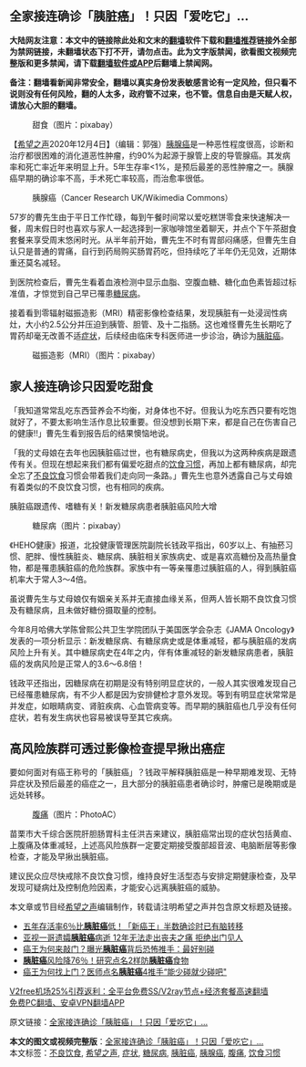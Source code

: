  <h2>全家接连确诊「胰脏癌」！只因「爱吃它」...</h2> <p class="notice"><b>大陆网友注意：本文中的链接除此处和文末的<a href="https://github.com/bannedbook/fanqiang" >翻墙</a>软件下载和<a href="https://github.com/killgcd/justmysocks/blob/master/README.md">翻墙推荐</a>链接外全部为禁网链接，未翻墙状态下打不开，请勿点击。此为文字版禁闻，欲看图文视频完整版和更多禁闻，请下载<a href="https://github.com/bannedbook/fanqiang">翻墙软件或APP</a>后翻墙上禁闻网。</p><p>备注：翻墙看新闻非常安全，翻墙以真实身份发表敏感言论有一定风险，但只看不说则没有任何风险，翻的人太多，政府管不过来，也不管。信息自由是天赋人权，请放心大胆的翻墙。</b></p>  <div class="entry"> <figure><figcaption>甜食（图片：pixabay）</figcaption></figure> <p>【<span class='wp_keywordlink_affiliate'><a href="https://www.soundofhope.org" title="希望之声" target="_blank">希望之声</a></span>2020年12月4日】（编辑：郭强）<a href="https://www.bannedbook.org/bnews/tag/%e8%83%b0%e8%85%ba%e7%99%8c/" class="st_tag internal_tag" rel="tag" title="标签 胰腺癌 下的日志">胰腺癌</a>是一种恶性程度很高，诊断和治疗都很困难的消化道恶性肿瘤，约90%为起源于腺管上皮的导管腺癌。其发病率和死亡率近年来明显上升。5年生存率&lt;1%，是预后最差的恶性肿瘤之一。胰腺癌早期的确诊率不高，手术死亡率较高，而治愈率很低。</p> <figure><figcaption>胰腺癌（Cancer Research UK/Wikimedia Commons）</figcaption></figure> <p>57岁的曹先生由于平日工作忙碌，每到午餐时间常以爱吃糕饼零食来快速解决一餐，周末假日时也喜欢与家人一起选择到一家咖啡馆坐着聊天，并点个下午茶甜食套餐来享受周末悠闲时光。从半年前开始，曹先生不时有胃部闷痛感，但曹先生自认只是普通的胃痛，自行到药局购买肠胃药吃，但持续吃了半年仍无见效，近期体重还莫名减轻。</p> <p>到医院检查后，曹先生看着血液检测中显示血脂、空腹血糖、糖化血色素皆超过标准值，才惊觉到自己早已罹患<a href="https://www.bannedbook.org/bnews/tag/%e7%b3%96%e5%b0%bf%e7%97%85/" class="st_tag internal_tag" rel="tag" title="标签 糖尿病 下的日志">糖尿病</a>。</p> <p>接着看到零辐射磁振造影（MRI）精密影像检查结果，发现胰脏有一处浸润性病灶，大小约2.5公分并压迫到胰管、胆管、及十二指肠。这也难怪曹先生长期吃了胃药却毫无改善不适<a href="https://www.bannedbook.org/bnews/tag/%E7%97%87%E7%8A%B6/" class="st_tag internal_tag" rel="tag" title="标签 症状 下的日志">症状</a>，后续经由临床专科医师进一步诊治，确诊为<a href="https://www.bannedbook.org/bnews/tag/%E8%83%B0%E8%84%8F%E7%99%8C/" class="st_tag internal_tag" rel="tag" title="标签 胰脏癌 下的日志">胰脏癌</a>。</p>  <figure><figcaption>磁振造影（MRI）（图片：pixabay）</figcaption></figure> <h2>家人接连确诊只因爱吃甜食</h2> <p>「我知道常常乱吃东西营养会不均衡，对身体也不好。但我认为吃东西只要有吃饱就好了，不要太影响生活作息比较重要。但没想到长期下来，都是自己在伤害自己的健康!!」曹先生看到报告后的结果懊恼地说。</p> <p>「我的丈母娘在去年也因胰脏癌过世，也有糖尿病史，但我以为这两种疾病是跟遗传有关。但现在想起来我们都有偏爱吃甜点的<a href="https://www.bannedbook.org/bnews/tag/%E9%A5%AE%E9%A3%9F%E4%B9%A0%E6%83%AF/" class="st_tag internal_tag" rel="tag" title="标签 饮食习惯 下的日志">饮食习惯</a>，再加上都有糖尿病，却完全忘了<a href="https://www.bannedbook.org/bnews/tag/%E4%B8%8D%E8%89%AF%E9%A5%AE%E9%A3%9F/" class="st_tag internal_tag" rel="tag" title="标签 不良饮食 下的日志">不良饮食</a>习惯会带着我们走向同一条路。」曹先生也意外透露自己与丈母娘有着类似的不良饮食习惯，也有相同的疾病。</p> <p>胰脏癌跟遗传、嗜糖有关！新发糖尿病患者胰脏癌风险大增</p> <figure><figcaption>糖尿病（图片：pixabay）</figcaption></figure> <p>《HEHO健康》报道，北投健康管理医院副院长钱政平指出，60岁以上、有抽菸习惯、肥胖、慢性胰脏炎、糖尿病、胰脏相关家族病史、或是喜欢高糖份及高热量食物，都是罹患胰脏癌的危险族群。家族中有一等亲罹患过胰脏癌的人，得到胰脏癌机率大于常人3～4倍。</p>  <p>虽说曹先生与丈母娘仅有姻亲关系并无直接血缘关系，但两人皆长期不良饮食习惯及有糖尿病，且未做好糖份摄取量的控制。</p> <p>今年8月哈佛大学陈曾熙公共卫生学院团队于美国医学会杂志《JAMA Oncology》发表的一项分析显示：新发糖尿病、有糖尿病史或是体重减轻，都与胰脏癌的发病风险上升有关。其中糖尿病史在4年之内，伴有体重减轻的新发糖尿病患者，胰脏癌的发病风险是正常人的3.6～6.8倍！</p> <p>钱政平还指出，因糖尿病在初期是没有特别明显症状的，一般人其实很难发现自己已经罹患糖尿病，有不少人都是因为安排健检才意外发现。等到有明显症状常常是并发症，如眼睛病变、肾脏疾病、心血管病变等。而早期的胰脏癌也几乎没有任何症状，若有发生病状也容易被误导至其它疾病。</p> <h2>高风险族群可透过影像检查提早揪出癌症</h2> <p>要如何面对有癌王称号的「胰脏癌」？钱政平解释胰脏癌是一种早期难发现、无特异症状及预后最差的癌症之一，且大部分的胰脏癌患者确诊时，肿瘤已是晚期或是远处转移。</p>  <figure><figcaption><a href="https://www.bannedbook.org/bnews/tag/%e8%85%b9%e7%97%9b/" class="st_tag internal_tag" rel="tag" title="标签 腹痛 下的日志">腹痛</a>（图片：PhotoAC）</figcaption></figure> <p>苗栗市大千综合医院肝胆肠胃科主任洪吉来建议，胰脏癌常出现的症状包括黄疸、上腹痛及体重减轻，上述高风险族群一定要定期接受腹部超音波、电脑断层等影像检查，才能及早揪出胰脏癌。</p> <p>建议民众应尽快戒除不良饮食习惯，维持良好生活型态与安排定期健康检查，及早发现可疑病灶及控制危险因素，才能安心远离胰脏癌的威胁。</p> <p>本文章或节目经<a href="https://www.bannedbook.org/bnews/tag/%e5%b8%8c%e6%9c%9b%e4%b9%8b%e5%a3%b0/" class="st_tag internal_tag" rel="tag" title="标签 希望之声 下的日志">希望之声</a>编辑制作，转载请注明希望之声并包含原文标题及链接。</p> <ul class='op-related-articles' title='相关阅读'> <li><a href='https://www.bannedbook.org/bnews/health/20201101/1423797.html' target='_blank'>五年存活率6％比<b>胰脏癌</b>低！「新癌王」半数确诊时已有脑转移</a></li> <li><a href='https://www.bannedbook.org/bnews/yule/20201004/1407692.html' target='_blank'>亚视一哥遗孀<b>胰脏癌</b>病逝 12年无法走出丧夫之痛 拒绝出门见人</a></li> <li><a href='https://www.bannedbook.org/bnews/comments/20200910/1394056.html' target='_blank'>癌王为何来敲门？曝光<b>胰脏癌</b>背后恐怖推手：最好别碰</a></li> <li><a href='https://www.bannedbook.org/bnews/health/20200906/1391793.html' target='_blank'><b>胰脏癌</b>风险降76％！研究点名2样防<b>胰脏癌</b>食物</a></li> <li><a href='https://www.bannedbook.org/bnews/health/20200906/1391792.html' target='_blank'>癌王为何找上门？医师点名<b>胰脏癌</b>4推手“能少碰就少碰吧"</a></li> </ul> <p class="texttj"> <a href="https://www.bannedbook.org/forum23/topic22702.html" target="_blank">V2free机场25%引荐返利：全平台免费SS/V2ray节点+经济套餐高速翻墙</a><br/> <a href="https://github.com/bannedbook/fanqiang/wiki/%E7%A6%81%E9%97%BB%E7%BD%91%E5%AE%89%E5%8D%93%E7%BF%BB%E5%A2%99%E6%96%B0%E9%97%BBAPP" target="_blank">免费PC翻墙、安卓VPN翻墙APP</a></p><p>原文链接：<a class="src_link"  href="https://www.soundofhope.org/post/449701" target="_blank">全家接连确诊「胰脏癌」！只因「爱吃它」&#8230;</a></p> <a name='sharetosocial'></a>       <div><b>本文的图文或视频完整版</b>：<a href='https://www.bannedbook.org/bnews/comments/20201204/1442044.html'>全家接连确诊「胰脏癌」！只因「爱吃它」&#8230;</a></div>  </div><!--END ENTRY--> <div class="postfooter"> <div>本文标签：<a href="https://www.bannedbook.org/bnews/tag/%E4%B8%8D%E8%89%AF%E9%A5%AE%E9%A3%9F/" rel="tag">不良饮食</a>, <a href="https://www.bannedbook.org/bnews/tag/%e5%b8%8c%e6%9c%9b%e4%b9%8b%e5%a3%b0/" rel="tag">希望之声</a>, <a href="https://www.bannedbook.org/bnews/tag/%E7%97%87%E7%8A%B6/" rel="tag">症状</a>, <a href="https://www.bannedbook.org/bnews/tag/%e7%b3%96%e5%b0%bf%e7%97%85/" rel="tag">糖尿病</a>, <a href="https://www.bannedbook.org/bnews/tag/%E8%83%B0%E8%84%8F%E7%99%8C/" rel="tag">胰脏癌</a>, <a href="https://www.bannedbook.org/bnews/tag/%e8%83%b0%e8%85%ba%e7%99%8c/" rel="tag">胰腺癌</a>, <a href="https://www.bannedbook.org/bnews/tag/%e8%85%b9%e7%97%9b/" rel="tag">腹痛</a>, <a href="https://www.bannedbook.org/bnews/tag/%E9%A5%AE%E9%A3%9F%E4%B9%A0%E6%83%AF/" rel="tag">饮食习惯</a></div>  </div><!--END POSTFOOTER--> 